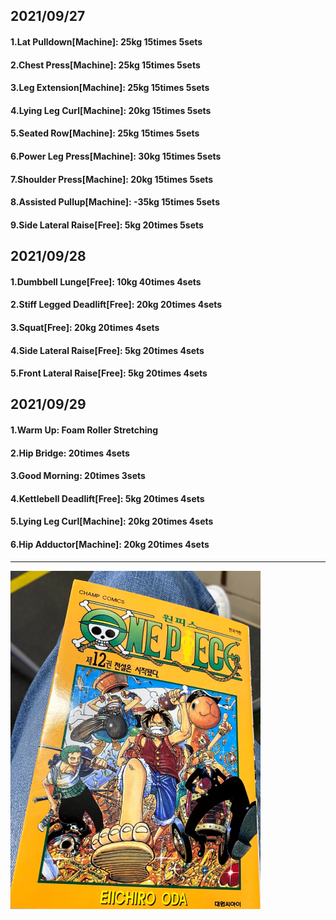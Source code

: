 ## 2021/09/27
#### 1.Lat Pulldown\[Machine\]: 25kg 15times 5sets
#### 2.Chest Press\[Machine\]: 25kg 15times 5sets
#### 3.Leg Extension\[Machine\]: 25kg 15times 5sets
#### 4.Lying Leg Curl\[Machine\]: 20kg 15times 5sets
#### 5.Seated Row\[Machine\]: 25kg 15times 5sets
#### 6.Power Leg Press\[Machine\]: 30kg 15times 5sets
#### 7.Shoulder Press\[Machine\]: 20kg 15times 5sets
#### 8.Assisted Pullup\[Machine\]: -35kg 15times 5sets
#### 9.Side Lateral Raise\[Free\]: 5kg 20times 5sets

## 2021/09/28
#### 1.Dumbbell Lunge\[Free\]: 10kg 40times 4sets
#### 2.Stiff Legged Deadlift\[Free\]: 20kg 20times 4sets
#### 3.Squat\[Free\]: 20kg 20times 4sets
#### 4.Side Lateral Raise\[Free\]: 5kg 20times 4sets
#### 5.Front Lateral Raise\[Free\]: 5kg 20times 4sets

## 2021/09/29
#### 1.Warm Up: Foam Roller Stretching
#### 2.Hip Bridge: 20times 4sets
#### 3.Good Morning: 20times 3sets
#### 4.Kettlebell Deadlift\[Free\]: 5kg 20times 4sets
#### 5.Lying Leg Curl\[Machine\]: 20kg 20times 4sets
#### 6.Hip Adductor\[Machine\]: 20kg 20times 4sets

---
<img src='./_resources/__012.png' width='400px' />
